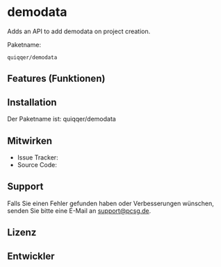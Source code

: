 demodata
========

Adds an API to add demodata on project creation.

Paketname:

    quiqqer/demodata


Features (Funktionen)
--------


Installation
------------

Der Paketname ist: quiqqer/demodata


Mitwirken
----------

- Issue Tracker: 
- Source Code: 


Support
-------

Falls Sie einen Fehler gefunden haben oder Verbesserungen wünschen,
senden Sie bitte eine E-Mail an support@pcsg.de.


Lizenz
-------


Entwickler
--------
